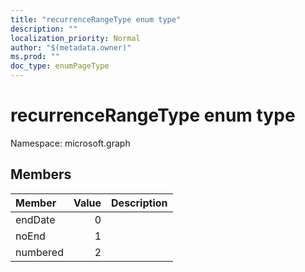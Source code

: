 ```yaml
---
title: "recurrenceRangeType enum type"
description: ""
localization_priority: Normal
author: "$(metadata.owner)"
ms.prod: ""
doc_type: enumPageType
---
```


# recurrenceRangeType enum type

Namespace: microsoft.graph

## Members

| Member   | Value | Description |
| :------- | ----: | :---------- |
| endDate  | 0     |             |
| noEnd    | 1     |             |
| numbered | 2     |             |
